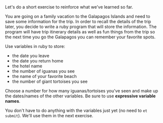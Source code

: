 Let's do a short exercise to reinforce what we've learned so far.

You are going on a family vacation to the Galapagos Islands and need to
save some information for the trip.  In order to recall the details of the
trip later, you decide to write a ruby program that will store the information.
The program will have trip itinerary details as well as fun things from the trip
so the next time you go the Galapagos you can remember your favorite spots.

Use variables in ruby to store:

* the date you leave
* the date you return home
* the hotel name
* the number of iguanas you see
* the name of your favorite beach
* the number of giant tortoises you see

Choose a number for how many iguanas/tortoises you've seen and make
up the dates/names of the other variables. Be sure to use **expressive variable names**.

You don't have to do anything with the variables just yet (no need to `et submit`). We'll use them in the next exercise.
